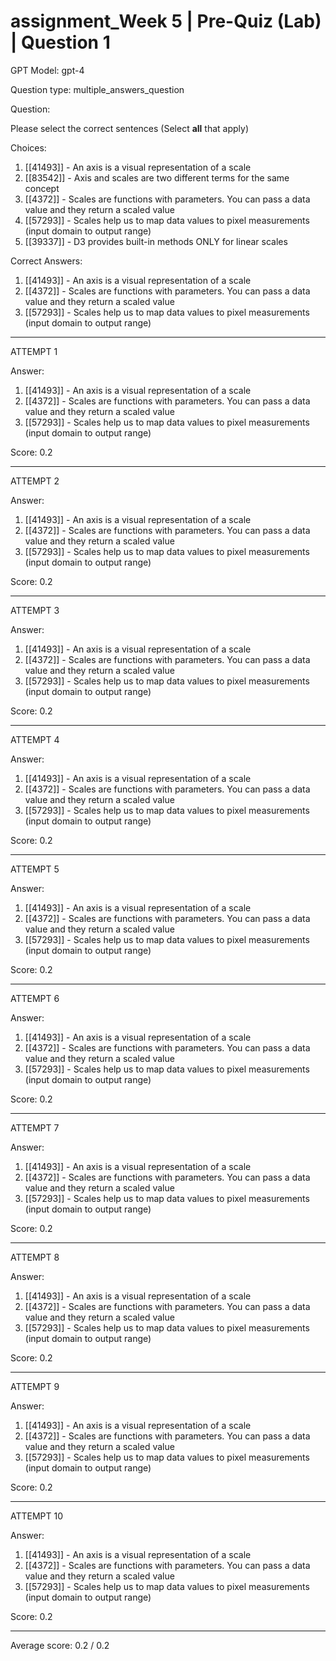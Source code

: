 # assignment_Week 5 | Pre-Quiz (Lab) | Question 1

GPT Model: gpt-4

Question type: multiple_answers_question

Question:
<div><p><span>Please select the correct sentences (Select <strong>all</strong> that apply)</span></p></div>

Choices:
1. [[41493]] - An axis is a visual representation of a scale
2. [[83542]] - Axis and scales are two different terms for the same concept
3. [[4372]] - Scales are functions with parameters. You can pass a data value and they return a scaled value
4. [[57293]] - Scales help us to map data values to pixel measurements (input domain to output range)
5. [[39337]] - D3 provides built-in methods ONLY for linear scales

Correct Answers:
1. [[41493]] - An axis is a visual representation of a scale
3. [[4372]] - Scales are functions with parameters. You can pass a data value and they return a scaled value
4. [[57293]] - Scales help us to map data values to pixel measurements (input domain to output range)

****************************************

ATTEMPT 1

Answer: 
1. [[41493]] - An axis is a visual representation of a scale
3. [[4372]] - Scales are functions with parameters. You can pass a data value and they return a scaled value
4. [[57293]] - Scales help us to map data values to pixel measurements (input domain to output range)

Score: 0.2

--------------------

ATTEMPT 2

Answer: 
1. [[41493]] - An axis is a visual representation of a scale
3. [[4372]] - Scales are functions with parameters. You can pass a data value and they return a scaled value
4. [[57293]] - Scales help us to map data values to pixel measurements (input domain to output range)

Score: 0.2

--------------------

ATTEMPT 3

Answer: 
1. [[41493]] - An axis is a visual representation of a scale
3. [[4372]] - Scales are functions with parameters. You can pass a data value and they return a scaled value
4. [[57293]] - Scales help us to map data values to pixel measurements (input domain to output range)

Score: 0.2

--------------------

ATTEMPT 4

Answer: 
1. [[41493]] - An axis is a visual representation of a scale
3. [[4372]] - Scales are functions with parameters. You can pass a data value and they return a scaled value
4. [[57293]] - Scales help us to map data values to pixel measurements (input domain to output range)

Score: 0.2

--------------------

ATTEMPT 5

Answer: 
1. [[41493]] - An axis is a visual representation of a scale
3. [[4372]] - Scales are functions with parameters. You can pass a data value and they return a scaled value
4. [[57293]] - Scales help us to map data values to pixel measurements (input domain to output range)

Score: 0.2

--------------------

ATTEMPT 6

Answer:
1. [[41493]] - An axis is a visual representation of a scale
3. [[4372]] - Scales are functions with parameters. You can pass a data value and they return a scaled value
4. [[57293]] - Scales help us to map data values to pixel measurements (input domain to output range)

Score: 0.2

--------------------

ATTEMPT 7

Answer: 
1. [[41493]] - An axis is a visual representation of a scale
3. [[4372]] - Scales are functions with parameters. You can pass a data value and they return a scaled value
4. [[57293]] - Scales help us to map data values to pixel measurements (input domain to output range)

Score: 0.2

--------------------

ATTEMPT 8

Answer: 
1. [[41493]] - An axis is a visual representation of a scale
3. [[4372]] - Scales are functions with parameters. You can pass a data value and they return a scaled value
4. [[57293]] - Scales help us to map data values to pixel measurements (input domain to output range)

Score: 0.2

--------------------

ATTEMPT 9

Answer: 
1. [[41493]] - An axis is a visual representation of a scale
3. [[4372]] - Scales are functions with parameters. You can pass a data value and they return a scaled value
4. [[57293]] - Scales help us to map data values to pixel measurements (input domain to output range)

Score: 0.2

--------------------

ATTEMPT 10

Answer: 
1. [[41493]] - An axis is a visual representation of a scale
3. [[4372]] - Scales are functions with parameters. You can pass a data value and they return a scaled value
4. [[57293]] - Scales help us to map data values to pixel measurements (input domain to output range)

Score: 0.2

--------------------

Average score: 0.2 / 0.2
